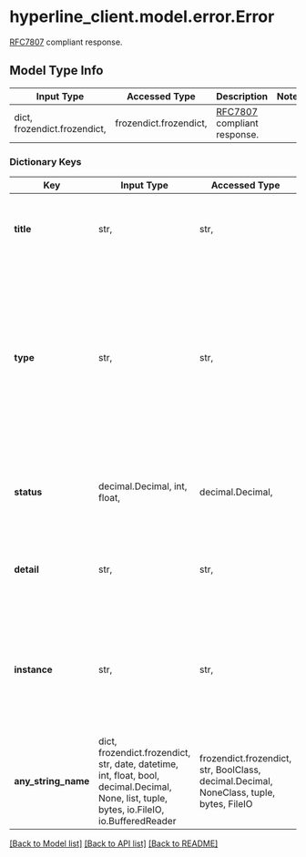 # hyperline_client.model.error.Error

[RFC7807](https://tools.ietf.org/html/rfc7807) compliant response. 

## Model Type Info
Input Type | Accessed Type | Description | Notes
------------ | ------------- | ------------- | -------------
dict, frozendict.frozendict,  | frozendict.frozendict,  | [RFC7807](https://tools.ietf.org/html/rfc7807) compliant response.  | 

### Dictionary Keys
Key | Input Type | Accessed Type | Description | Notes
------------ | ------------- | ------------- | ------------- | -------------
**title** | str,  | str,  | A short, human-readable summary of the problem type. | 
**type** | str,  | str,  | A URI reference [RFC3986] that identifies the problem type. This specification encourages that, when dereferenced, it provide human-readable documentation for the problem type.  | 
**status** | decimal.Decimal, int, float,  | decimal.Decimal,  | The HTTP status code generated by the API server for this occurrence of the problem. | 
**detail** | str,  | str,  | A human-readable explanation specific to this occurrence of the problem. | [optional] 
**instance** | str,  | str,  | A URI reference that identifies the specific occurrence of the problem. It may or may not yield further information if dereferenced.  | [optional] 
**any_string_name** | dict, frozendict.frozendict, str, date, datetime, int, float, bool, decimal.Decimal, None, list, tuple, bytes, io.FileIO, io.BufferedReader | frozendict.frozendict, str, BoolClass, decimal.Decimal, NoneClass, tuple, bytes, FileIO | any string name can be used but the value must be the correct type | [optional]

[[Back to Model list]](../../README.md#documentation-for-models) [[Back to API list]](../../README.md#documentation-for-api-endpoints) [[Back to README]](../../README.md)


